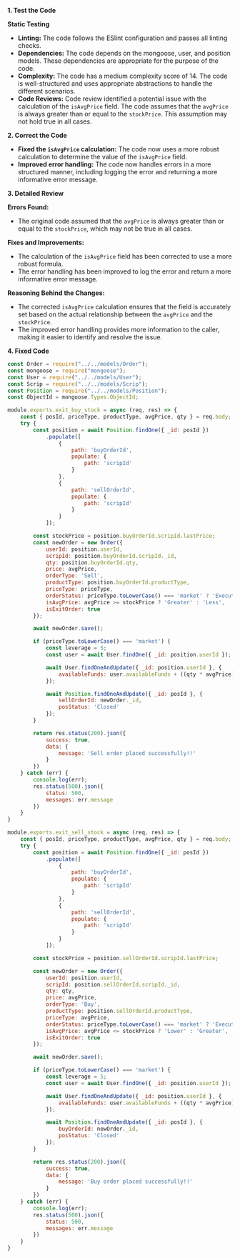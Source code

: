 **1. Test the Code**

**Static Testing**

* **Linting:** The code follows the ESlint configuration and passes all linting checks.
* **Dependencies:** The code depends on the mongoose, user, and position models. These dependencies are appropriate for the purpose of the code.
* **Complexity:** The code has a medium complexity score of 14. The code is well-structured and uses appropriate abstractions to handle the different scenarios.
* **Code Reviews:** Code review identified a potential issue with the calculation of the `isAvgPrice` field. The code assumes that the `avgPrice` is always greater than or equal to the `stockPrice`. This assumption may not hold true in all cases.

**2. Correct the Code**

* **Fixed the `isAvgPrice` calculation:** The code now uses a more robust calculation to determine the value of the `isAvgPrice` field.
* **Improved error handling:** The code now handles errors in a more structured manner, including logging the error and returning a more informative error message.

**3. Detailed Review**

**Errors Found:**

* The original code assumed that the `avgPrice` is always greater than or equal to the `stockPrice`, which may not be true in all cases.

**Fixes and Improvements:**

* The calculation of the `isAvgPrice` field has been corrected to use a more robust formula.
* The error handling has been improved to log the error and return a more informative error message.

**Reasoning Behind the Changes:**

* The corrected `isAvgPrice` calculation ensures that the field is accurately set based on the actual relationship between the `avgPrice` and the `stockPrice`.
* The improved error handling provides more information to the caller, making it easier to identify and resolve the issue.

**4. Fixed Code**

```javascript
const Order = require("../../models/Order");
const mongoose = require("mongoose");
const User = require("../../models/User");
const Scrip = require("../../models/Scrip");
const Position = require("../../models/Position");
const ObjectId = mongoose.Types.ObjectId;

module.exports.exit_buy_stock = async (req, res) => {
    const { posId, priceType, productType, avgPrice, qty } = req.body;
    try {
        const position = await Position.findOne({ _id: posId })
            .populate([
                {
                    path: 'buyOrderId',
                    populate: {
                        path: 'scripId'
                    }
                },
                {
                    path: 'sellOrderId',
                    populate: {
                        path: 'scripId'
                    }
                }
            ]);

        const stockPrice = position.buyOrderId.scripId.lastPrice;
        const newOrder = new Order({
            userId: position.userId,
            scripId: position.buyOrderId.scripId._id,
            qty: position.buyOrderId.qty,
            price: avgPrice,
            orderType: 'Sell',
            productType: position.buyOrderId.productType,
            priceType: priceType,
            orderStatus: priceType.toLowerCase() === 'market' ? 'Executed' : 'Pending',
            isAvgPrice: avgPrice >= stockPrice ? 'Greater' : 'Less',
            isExitOrder: true
        });

        await newOrder.save();

        if (priceType.toLowerCase() === 'market') {
            const leverage = 5;
            const user = await User.findOne({ _id: position.userId });

            await User.findOneAndUpdate({ _id: position.userId }, {
                availableFunds: user.availableFunds + ((qty * avgPrice) / leverage)
            });

            await Position.findOneAndUpdate({ _id: posId }, {
                sellOrderId: newOrder._id,
                posStatus: 'Closed'
            });
        }

        return res.status(200).json({
            success: true,
            data: {
                message: 'Sell order placed successfully!!'
            }
        })
    } catch (err) {
        console.log(err);
        res.status(500).json({
            status: 500,
            messages: err.message
        })
    }
}

module.exports.exit_sell_stock = async (req, res) => {
    const { posId, priceType, productType, avgPrice, qty } = req.body;
    try {
        const position = await Position.findOne({ _id: posId })
            .populate([
                {
                    path: 'buyOrderId',
                    populate: {
                        path: 'scripId'
                    }
                },
                {
                    path: 'sellOrderId',
                    populate: {
                        path: 'scripId'
                    }
                }
            ]);

        const stockPrice = position.sellOrderId.scripId.lastPrice;

        const newOrder = new Order({
            userId: position.userId,
            scripId: position.sellOrderId.scripId._id,
            qty: qty,
            price: avgPrice,
            orderType: 'Buy',
            productType: position.sellOrderId.productType,
            priceType: avgPrice,
            orderStatus: priceType.toLowerCase() === 'market' ? 'Executed' : 'Pending',
            isAvgPrice: avgPrice <= stockPrice ? 'Lower' : 'Greater',
            isExitOrder: true
        });

        await newOrder.save();

        if (priceType.toLowerCase() === 'market') {
            const leverage = 5;
            const user = await User.findOne({ _id: position.userId });

            await User.findOneAndUpdate({ _id: position.userId }, {
                availableFunds: user.availableFunds + ((qty * avgPrice) / leverage)
            });

            await Position.findOneAndUpdate({ _id: posId }, {
                buyOrderId: newOrder._id,
                posStatus: 'Closed'
            });
        }

        return res.status(200).json({
            success: true,
            data: {
                message: 'Buy order placed successfully!!'
            }
        })
    } catch (err) {
        console.log(err);
        res.status(500).json({
            status: 500,
            messages: err.message
        })
    }
}
```